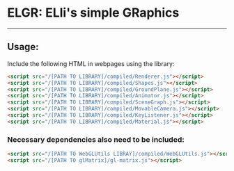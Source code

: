 # ELGR: ELli's simple GRaphics

---

## Usage:

Include the following HTML in webpages using the library:

```HTML
<script src="/[PATH TO LIBRARY]/compiled/Renderer.js"></script>
<script src="/[PATH TO LIBRARY]/compiled/Shapes.js"></script>
<script src="/[PATH TO LIBRARY]/compiled/GroundPlane.js"></script>
<script src="/[PATH TO LIBRARY]/compiled/Animator.js"></script>
<script src="/[PATH TO LIBRARY]/compiled/SceneGraph.js"></script>
<script src="/[PATH TO LIBRARY]/compiled/MovableCamera.js"></script>
<script src="/[PATH TO LIBRARY]/compiled/KeyListener.js"></script>
<script src="/[PATH TO LIBRARY]/compiled/Material.js"></script>
```

### Necessary dependencies also need to be included:

```HTML
<script src="/[PATH TO WebGLUtils LIBRAY]/compiled/WebGLUtils.js"></script>
<script src="/[PATH TO glMatrix]/gl-matrix.js"></script>
```


